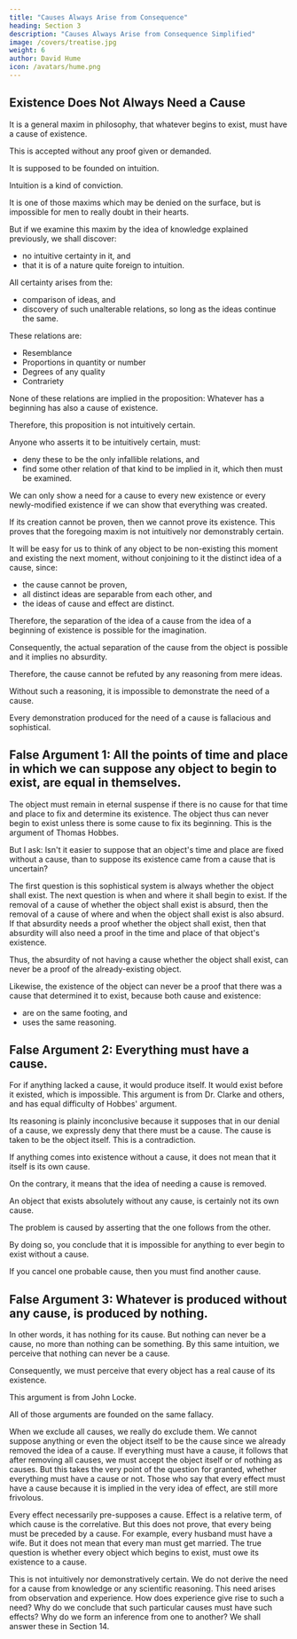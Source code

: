 ```yaml
---
title: "Causes Always Arise from Consequence"
heading: Section 3
description: "Causes Always Arise from Consequence Simplified"
image: /covers/treatise.jpg
weight: 6
author: David Hume
icon: /avatars/hume.png
---
```




## Existence Does Not Always Need a Cause

It is a general maxim in philosophy, that whatever begins to exist, must have a cause of existence.

This is accepted without any proof given or demanded.

It is supposed to be founded on intuition.

Intuition is a kind of conviction.

It is one of those maxims which may be denied on the surface, but is impossible for men to really doubt in their hearts.

But if we examine this maxim by the idea of knowledge explained previously, we shall discover:
- no intuitive certainty in it, and
- that it is of a nature quite foreign to intuition.

All certainty arises from the:
- comparison of ideas, and
- discovery of such unalterable relations, so long as the ideas continue the same.

These relations are:
- Resemblance
- Proportions in quantity or number
- Degrees of any quality
- Contrariety

None of these relations are implied in the proposition: Whatever has a beginning has also a cause of existence.

Therefore, this proposition is not intuitively certain.

Anyone who asserts it to be intuitively certain, must:
- deny these to be the only infallible relations, and
- find some other relation of that kind to be implied in it, which then must be examined.

We can only show a need for a cause to every new existence or every newly-modified existence if we can show that everything was created.

If its creation cannot be proven, then we cannot prove its existence.
This proves that the foregoing maxim is not intuitively nor demonstrably certain.

It will be easy for us to think of any object to be non-existing this moment and existing the next moment, without conjoining to it the distinct idea of a cause, since:
- the cause cannot be proven,
- all distinct ideas are separable from each other, and
- the ideas of cause and effect are distinct.

Therefore, the separation of the idea of a cause from the idea of a beginning of existence is possible for the imagination.

Consequently, the actual separation of the cause from the object is possible and it implies no absurdity.

Therefore, the cause cannot be refuted by any reasoning from mere ideas.

Without such a reasoning, it is impossible to demonstrate the need of a cause.

Every demonstration produced for the need of a cause is fallacious and sophistical.


## False Argument 1: All the points of time and place in which we can suppose any object to begin to exist, are equal in themselves.

The object must remain in eternal suspense if there is no cause for that time and place to fix and determine its existence.
The object thus can never begin to exist unless there is some cause to fix its beginning.
This is the argument of Thomas Hobbes.

But I ask: Isn't it easier to suppose that an object's time and place are fixed without a cause, than to suppose its existence came from a cause that is uncertain?

The first question is this sophistical system is always whether the object shall exist.
The next question is when and where it shall begin to exist.
If the removal of a cause of whether the object shall exist is absurd, then the removal of a cause of where and when the object shall exist is also absurd.
If that absurdity needs a proof whether the object shall exist, then that absurdity will also need a proof in the time and place of that object's existence.

Thus, the absurdity of not having a cause whether the object shall exist, can never be a proof of the already-existing object.

Likewise, the existence of the object can never be a proof that there was a cause that determined it to exist, because both cause and existence:
- are on the same footing, and
- uses the same reasoning.


## False Argument 2: Everything must have a cause.

For if anything lacked a cause, it would produce itself.
It would exist before it existed, which is impossible.
This argument is from Dr. Clarke and others, and has equal difficulty of Hobbes' argument.

Its reasoning is plainly inconclusive because it supposes that in our denial of a cause, we expressly deny that there must be a cause.
The cause is taken to be the object itself.
This is a contradiction.

If anything comes into existence without a cause, it does not mean that it itself is its own cause.

On the contrary, it means that the idea of needing a cause is removed.

An object that exists absolutely without any cause, is certainly not its own cause.

The problem is caused by asserting that the one follows from the other.

By doing so, you conclude that it is impossible for anything to ever begin to exist without a cause.

If you cancel one probable cause, then you must find another cause.


## False Argument 3: Whatever is produced without any cause, is produced by nothing.

In other words, it has nothing for its cause.
But nothing can never be a cause, no more than nothing can be something.
By this same intuition, we perceive that nothing can never be a cause.

Consequently, we must perceive that every object has a real cause of its existence.

This argument is from John Locke.

All of those arguments are founded on the same fallacy.

When we exclude all causes, we really do exclude them.
We cannot suppose anything or even the object itself to be the cause since we already removed the idea of a cause.
If everything must have a cause, it follows that after removing all causes, we must accept the object itself or of nothing as causes.
But this takes the very point of the question for granted, whether everything must have a cause or not.
Those who say that every effect must have a cause because it is implied in the very idea of effect, are still more frivolous.

Every effect necessarily pre-supposes a cause.
Effect is a relative term, of which cause is the correlative.
But this does not prove, that every being must be preceded by a cause.
For example, every husband must have a wife.
But it does not mean that every man must get married.
The true question is whether every object which begins to exist, must owe its existence to a cause.

This is not intuitively nor demonstratively certain.
We do not derive the need for a cause from knowledge or any scientific reasoning.
This need arises from observation and experience.
How does experience give rise to such a need?
Why do we conclude that such particular causes must have such effects?
Why do we form an inference from one to another?
We shall answer these in Section 14.
